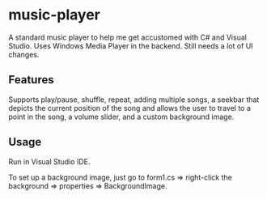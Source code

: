 # music-player

A standard music player to help me get accustomed with C# and Visual Studio. Uses Windows Media Player in the backend. Still needs a lot of UI changes. 

## Features

Supports play/pause, shuffle, repeat, adding multiple songs, a seekbar that depicts the current position of the song and allows the user to travel to a point in the song, a volume slider, and a custom background image. 

## Usage

Run in Visual Studio IDE.

To set up a background image, just go to form1.cs => right-click the background => properties => BackgroundImage.
